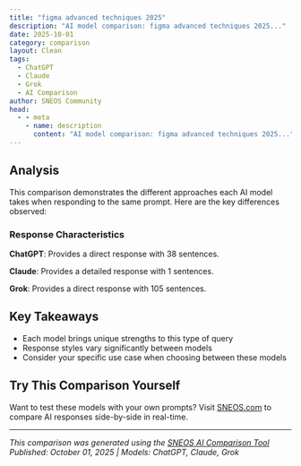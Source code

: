 ```yaml
---
title: "figma advanced techniques 2025"
description: "AI model comparison: figma advanced techniques 2025..."
date: 2025-10-01
category: comparison
layout: Clean
tags:
  - ChatGPT
  - Claude
  - Grok
  - AI Comparison
author: SNEOS Community
head:
  - - meta
    - name: description
      content: "AI model comparison: figma advanced techniques 2025..."
---
```


<ChatComparison
  title="figma advanced techniques 2025"
  prompt="figma advanced techniques 2025"
  :responses='{"ChatGPT": "Certainly! Here are some advanced Figma techniques for 2025 that can help you elevate your design workflow and collaboration:\n\n### 1. **Smart Components with Variants and Interactive Properties**\n- Use components with multiple variants to create responsive and adaptive UI elements.\n- Leverage interactive component properties to simulate realistic user interactions right inside the design file without needing prototyping tools.\n\n### 2. **Advanced Auto Layout**\n- Master nested auto layout frames for truly dynamic and scalable designs.\n- Utilize padding, spacing, and resizing constraints efficiently to build components that adapt flawlessly to content changes or screen size variations.\n- Combine auto layout with grid systems for complex responsive layouts.\n\n### 3. **Figma Plugins and Widgets Integration**\n- Use plugins like *Content Reel*, *Figmotion* (for animations), and *Batch Styler* to automate repetitive tasks.\n- Explore community-built widgets for real-time data embedding, live charts, or code snippets directly into your designs.\n- Build custom plugins using Figma API tailored for your team\u2019s workflow.\n\n### 4. **Advanced Prototyping Techniques**\n- Use advanced transitions, overlays, and multiple animation easings to create more realistic and engaging prototypes.\n- Implement conditional interactions using the new logic features (if available in 2025 updates) to simulate app states.\n- Integrate interactive components into prototypes for more dynamic user flows.\n\n### 5. **Design Systems with Tokens and Theming**\n- Use design tokens to maintain consistency across themes (light, dark, high contrast).\n- Integrate tokens directly with code bases using plugins or API to ensure design-to-development fidelity.\n- Create scalable and reusable design systems with hierarchical components and global styles.\n\n### 6. **Collaborative Workflows**\n- Utilize Figma\u2019s multiplayer editing enhanced AI features for smarter suggestions and conflict resolution.\n- Use branching and version control advanced features for safer experimentation and better merging of design changes.\n- Employ advanced commenting and task management integrations to streamline designer-developer collaboration.\n\n### 7. **3D and Immersive Design Techniques**\n- Leverage plugins that allow 3D model integration or 3D perspective transformations directly within Figma.\n- Experiment with AR/VR design workflows supported by Figma plugins or third-party tools for future-proof immersive experiences.\n\n### 8. **AI-Assisted Design Enhancements**\n- Use Figma\u2019s integrated AI tools for auto-generating designs, optimizing layouts, or creating assets from text prompts.\n- Employ AI for accessibility checks, color palette recommendations, and content suggestions.\n\n### 9. **Code Integration and Handoff Enhancements**\n- Use Figma\u2019s improved developer handoff tools, including live code inspection, automatic export of assets in multiple formats, and CSS/Swift/Kotlin code snippets.\n- Integrate with backend or CMS systems via APIs to visualize real data in design mockups seamlessly.\n\n### Learning Resources for 2025:\n- Follow Figma\u2019s official blog and community forums for the latest feature announcements.\n- Explore advanced courses on platforms like Udemy, Coursera, or LinkedIn Learning featuring 2025 updates.\n- Join design communities like Figma Community and Dribbble to see cutting-edge use cases.\n\n---\n\nIf you want, I can provide tutorials or example files for any of these techniques! Just let me know.", "Claude": "# Figma Advanced Techniques for 2025\n\n## \uD83C\uDFAF Advanced Component Architecture\n\n### Smart Component Systems\n- **Nested Component Libraries**: Build scalable design systems with components within components\n- **Boolean Properties**: Create toggle-based variants for maximum flexibility\n- **Instance Swap Properties**: Enable seamless component switching within instances\n- **Advanced Auto-Layout**: Master nested auto-layout for responsive component behavior\n\n### Component Composition Patterns\n\u0060\u0060\u0060\nMaster Component\n\u251C\u2500\u2500 Header Variant (Boolean)\n\u251C\u2500\u2500 Content Type (Instance Swap)\n\u251C\u2500\u2500 Footer Actions (Nested Components)\n\u2514\u2500\u2500 State Management (Multiple Properties)\n\u0060\u0060\u0060\n\n## \uD83D\uDD27 Variables \u0026 Advanced Theming\n\n### Semantic Variable Architecture\n- **Multi-Modal Variables**: Light/dark/high-contrast themes\n- **Contextual Variables**: Platform-specific spacing and typography\n- **Calculated Variables**: Use expressions for dynamic scaling\n- **Scoped Collections**: Organize variables by feature/product area\n\n### Advanced Variable Techniques\n- **Variable Aliases**: Create semantic naming hierarchies\n- **Conditional Theming**: Variables that respond to context\n- **Animation Variables**: Control motion duration and easing consistently\n- **Responsive Variables**: Screen-size dependent values\n\n## \uD83D\uDE80 Prototyping \u0026 Micro-Interactions\n\n### Advanced Animation Techniques\n- **Smart Animate with Variables**: Animate variable changes smoothly\n- **Component State Animations**: Seamless transitions between variants\n- **Scroll-Triggered Animations**: Parallax and scroll-based interactions\n- **Multi-Step Interactions**: Complex user flows with branching logic\n\n### Interactive Component Patterns\n- **Hover State Cascading**: Parent hover affecting child components\n- **Drag Interactions**: Custom drag-and-drop experiences\n- **Voice Prototyping Integration**: Connect with voice interface tools\n- **Data-Driven Prototypes**: Dynamic content from external sources\n\n## \uD83D\uDCCA Design Systems at Scale\n\n### Enterprise Design System Management\n- **Multi-Brand Architecture**: Shared foundations with brand-specific implementations\n- **Version Control Strategies**: Systematic library updates and rollbacks\n- **Usage Analytics**: Track component adoption and identify unused elements\n- **Automated Documentation**: Self-updating component specifications\n\n### Advanced Token Management\n- **Design Token Sync**: Integrate with Style Dictionary or similar tools\n- **Platform-Specific Exports**: iOS, Android, Web token generation\n- **Semantic Token Layering**: Primitive \u2192 Semantic \u2192 Component tokens\n- **Token Governance**: Approval workflows for token changes\n\n## \uD83E\uDD16 Automation \u0026 Workflow Optimization\n\n### Plugin Development \u0026 Integration\n- **Custom Plugin Creation**: Build internal tools for specific needs\n- **API Integrations**: Connect Figma to development workflows\n- **Batch Operations**: Automate repetitive design tasks\n- **Content Generation**: AI-powered placeholder and copy generation\n\n### Advanced Collaboration Features\n- **Branching Strategies**: Manage large team workflows effectively\n- **Review \u0026 Approval Workflows**: Structured feedback and sign-off processes\n- **Cross-Team Handoffs**: Engineering, content, and QA integration points\n- **Performance Monitoring**: File optimization and load time management\n\n## \uD83C\uDFA8 Advanced Design Techniques\n\n### Complex Layout Systems\n- **CSS Grid Simulation**: Advanced grid layouts using auto-layout\n- **Responsive Web Replication**: Accurate web behavior modeling\n- **Complex Data Visualizations**: Charts and graphs with dynamic data\n- **Advanced Typography**: Variable fonts and responsive text systems\n\n### Professional Visual Effects\n- **Advanced Blend Modes**: Creative layer interactions\n- **Complex Gradient Systems**: Multi-stop and radial gradients\n- **Shadow Elevation Systems**: Consistent depth and lighting\n- **Icon Font Integration**: Custom iconography workflows\n\n## \uD83D\uDD0D Testing \u0026 Validation\n\n### Design Quality Assurance\n- **Accessibility Auditing**: Advanced contrast and screen reader testing\n- **Design Lint Automation**: Consistent spacing, typography, and naming\n- **Cross-Platform Validation**: iOS, Android, web consistency checks\n- **Performance Impact Assessment**: Design decision impact on load times\n\n### User Testing Integration\n- **Prototype Analytics**: Track user behavior in prototypes\n- **A/B Testing Setup**: Compare design variations systematically\n- **Usability Testing Tools**: Integrate with UserTesting, Maze, etc.\n- **Heat Map Integration**: Visual user interaction data\n\n## \uD83C\uDFAF 2025 Emerging Trends\n\n### AI-Powered Design\n- **AI Asset Generation**: Custom illustrations and imagery\n- **", "Grok": "As of my last update in October 2023, I can provide insights into advanced Figma techniques based on trends and features available up to that point. Since you\u0027re asking about 2025, I\u0027ll extrapolate based on the direction Figma has been heading, focusing on advanced workflows, new features, and integrations that are likely to be emphasized by 2025. Figma is known for evolving rapidly, so many of these predictions will be grounded in current capabilities and emerging design trends.\n\nBelow are **advanced Figma techniques and trends** that are likely to be relevant in 2025, along with actionable tips:\n\n---\n\n### 1. Mastering Dynamic Components with Variables and Modes (Advanced Prototyping)\nFigma introduced Variables and Modes in 2023 to enhance component flexibility (e.g., for light/dark themes or different screen sizes). By 2025, these features are expected to become even more powerful, with deeper integrations for interactive prototyping.\n\n- **Technique**: Use Variables to create dynamic, data-driven components. For instance, define numeric variables for padding, font sizes, and colors, and combine them with Modes to toggle between different states (e.g., \u0022Default,\u0022 \u0022Hover,\u0022 \u0022Disabled\u0022) without duplicating components.\n- **Advanced Tip**: Leverage Variables in prototypes to simulate real-world app behavior. For example, create a \u0022progress\u0022 variable that updates a progress bar dynamically based on user interactions during prototyping.\n- **2025 Prediction**: Figma might introduce AI-driven variable suggestions or integrations with external data sources (like APIs) to pull real-time data into designs for testing.\n\n---\n\n### 2. AI-Powered Design Automation\nFigma has been integrating AI features (e.g., generating alt text or suggesting layouts). By 2025, expect AI to play a larger role in automating repetitive tasks and enhancing creativity.\n\n- **Technique**: Use AI tools within Figma (or plugins like \u0022FigJam AI\u0022) to generate design variations, brainstorm ideas, or even create initial wireframes from text prompts. This can save hours on early ideation.\n- **Advanced Tip**: Combine AI-generated assets with Figma\u2019s Design Systems to instantly apply consistent styling. For example, generate icons or illustrations via AI, then use Figma\u2019s \u0022Swap Instance\u0022 feature to align them with your library.\n- **2025 Prediction**: Figma may roll out native AI tools for predictive design (e.g., suggesting UX improvements based on user testing data) or real-time collaboration enhancements.\n\n---\n\n### 3. Advanced Collaboration with FigJam and Dev Handoff\nCollaboration and developer handoff have been key strengths for Figma. By 2025, expect tighter integrations with dev tools and enhanced FigJam capabilities for cross-functional teams.\n\n- **Technique**: Use FigJam for interactive brainstorming sessions with stakeholders, then directly convert sticky notes or diagrams into Figma frames using built-in workflows. This bridges the gap between ideation and design.\n- **Advanced Tip**: Set up \u0022Dev Mode\u0022 (introduced in 2023) with custom annotations and automated CSS/JSON exports. Create reusable code snippets tied to components in your design system to streamline handoff.\n- **2025 Prediction**: Figma might integrate with more development platforms (like GitHub or VS Code) for direct design-to-code pipelines, reducing friction between designers and developers.\n\n---\n\n### 4. 3D and AR/VR Design Workflows\nAs AR and VR gain traction, Figma is likely to expand support for 3D design elements and immersive experiences by 2025, either natively or via plugins.\n\n- **Technique**: Import 3D assets or mockups into Figma using plugins like \u0022Spline\u0022 or \u0022Vectary\u0022 to create realistic product visuals or AR prototypes. Use Figma\u2019s frame system to simulate 3D interactions with overlay animations.\n- **Advanced Tip**: Combine 3D elements with Figma\u2019s prototyping to simulate user interactions in a virtual space (e.g., rotating a 3D object with drag gestures).\n- **2025 Prediction**: Figma could introduce native 3D modeling tools or VR preview modes, allowing designers to test spatial designs directly within the platform.\n\n---\n\n### 5. Design Systems at Scale with Advanced Component Management\nDesign systems remain a cornerstone of Figma\u2019s utility for large teams. By 2025, expect even more robust tools for managing complex systems across organizations.\n\n- **Technique**: Use nested components with overrides to build highly customizable UI libraries. For example, create a \u0022Button\u0022 component with nested icons and text layers that can be overridden without breaking the link to the main component.\n- **Advanced Tip**: Utilize Figma\u2019s \u0022Branching\u0022 feature for design systems to test experimental changes without affecting the main library. Merge updates only after thorough review.\n- **2025 Prediction**: Figma might introduce version control akin to Git, with detailed changelogs and rollback options for design system updates, making it easier for global teams to collaborate.\n\n---\n\n### 6. Interactive Prototyping with Conditional Logic\nFigma\u2019s prototyping tools are becoming more sophisticated, with conditional logic and animations. By 2025, expect near-code-level prototyping capabilities.\n\n- **Technique**: Use conditional logic in prototypes to create realistic user flows (e.g., show a \u0022success\u0022 screen only if certain actions are completed). Combine this with animations for micro-interactions like button presses or loading states.\n- **Advanced Tip**: Simulate backend data interactions by linking prototype states to Variables. For example, mimic a login flow where incorrect input triggers an error state.\n- **2025 Prediction**: Figma may introduce native testing tools within prototypes, allowing designers to gather user feedback directly and iterate on interactions in real time.\n\n---\n\n### 7. Accessibility (A11y) Integration and Testing\nAccessibility is a growing focus in design, and Figma has been adding tools to support A11y (e.g., contrast checkers). By 2025, expect deeper integrations for accessibility testing.\n\n- **Technique**: Use Figma\u2019s accessibility plugins (like Stark or Contrast) to audit designs for WCAG compliance. Test color contrast, font sizes, and focus states directly in your frames.\n- **Advanced Tip**: Build A11y into your design system by creating components with pre-defined focus states, ARIA labels, and keyboard navigation support. Document these in Figma for devs.\n- **2025 Prediction**: Figma might integrate native screen reader simulations or automated A11y audits, flagging issues during the design phase.\n\n---\n\n### 8. Motion Design and Micro-Interactions\nMotion design continues to be critical for modern UX. Figma\u2019s Smart Animate and prototyping tools are likely to evolve further by 2025.\n\n- **Technique**: Use Smart Animate to create seamless transitions between frames (e.g., for modal windows or page navigations). Add easing and timing adjustments for polished results.\n- **Advanced Tip**: Combine multiple animations within a single prototype to mimic complex app behaviors, like a shopping cart animation that updates dynamically with user input.\n- **2025 Prediction**: Figma could introduce a dedicated motion design editor or Lottie export options for more granular control over animations.\n\n---\n\n### 9. Cross-Platform Design with Auto Layout\nAuto Layout is a game-changer for responsive design in Figma. By 2025, expect even smarter features for cross-platform adaptability.\n\n- **Technique**: Use Auto Layout to build fully responsive components that adapt to different screen sizes. Combine with constraints to ensure elements scale proportionally.\n- **Advanced Tip**: Nest Auto Layout groups within components to handle complex layouts (e.g., a card with dynamic content that adjusts based on text length). Test responsiveness directly in Figma\u2019s preview mode.\n- **2025 Prediction**: Figma might add AI-driven layout suggestions or native support for platform-specific guidelines (e.g., iOS Human Interface Guidelines or Material Design) within Auto Layout.\n\n---\n\n### 10. Plugins and Ecosystem Mastery\nFigma\u2019s plugin ecosystem is vast, and by 2025, it\u2019s likely to be even more central to advanced workflows.\n\n- **Technique**: Build custom workflows with plugins like \u0022Content Reel\u0022 (for dummy data), \u0022Anima\u0022 (for high-fidelity prototypes), or \u0022Builder.io\u0022 (for design-to-code). Automate repetitive tasks like renaming layers or generating icons.\n- **Advanced Tip**: Create or customize plugins using Figma\u2019s Plugin API to address niche team needs, such as integrating with internal tools or automating specific design checks.\n- **2025 Prediction**: Figma may launch a marketplace for premium plugins or introduce no-code plugin builders for non-developers to create tailored automations.\n\n---\n\n### Final Thoughts\nTo stay ahead with Figma in 2025, focus on mastering its core strengths\u2014collaboration, prototyping, and design systems\u2014while embracing emerging trends like AI, AR/VR, and accessibility. Keep an eye on Figma\u2019s annual updates (e.g., Config conference) for the latest features, and actively participate in the Figma Community to learn from other advanced users.\n\nIf specific features or updates for 2025 have been announced after my last update, I recommend checking Figma\u2019s official blog or changelog for the most current information. Let me know if you\u2019d like deeper details on any of these techniques or predictions!"}' 
  published-date="19:37"
/>

## Analysis

This comparison demonstrates the different approaches each AI model takes when responding to the same prompt. Here are the key differences observed:

### Response Characteristics

**ChatGPT**: Provides a direct response with 38 sentences. 

**Claude**: Provides a detailed response with 1 sentences. 

**Grok**: Provides a direct response with 105 sentences. 

## Key Takeaways

- Each model brings unique strengths to this type of query
- Response styles vary significantly between models
- Consider your specific use case when choosing between these models

## Try This Comparison Yourself

Want to test these models with your own prompts? Visit [SNEOS.com](https://sneos.com) to compare AI responses side-by-side in real-time.

---

*This comparison was generated using the [SNEOS AI Comparison Tool](https://sneos.com)*
*Published: October 01, 2025 | Models: ChatGPT, Claude, Grok*
